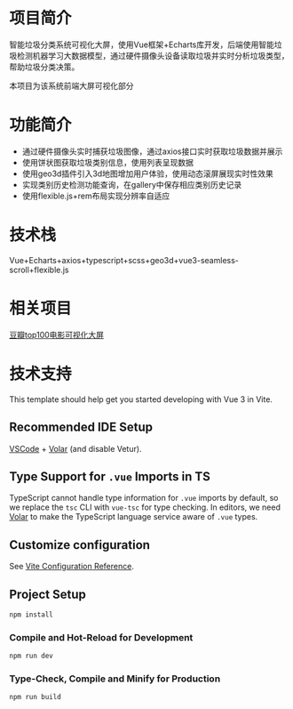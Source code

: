 # 项目简介
智能垃圾分类系统可视化大屏，使用Vue框架+Echarts库开发，后端使用智能垃圾检测机器学习大数据模型，通过硬件摄像头设备读取垃圾并实时分析垃圾类型，帮助垃圾分类决策。

本项目为该系统前端大屏可视化部分

# 功能简介
- 通过硬件摄像头实时捕获垃圾图像，通过axios接口实时获取垃圾数据并展示
- 使用饼状图获取垃圾类别信息，使用列表呈现数据
- 使用geo3d插件引入3d地图增加用户体验，使用动态滚屏展现实时性效果
- 实现类别历史检测功能查询，在gallery中保存相应类别历史记录
- 使用flexible.js+rem布局实现分辨率自适应

# 技术栈
Vue+Echarts+axios+typescript+scss+geo3d+vue3-seamless-scroll+flexible.js

# 相关项目
[豆瓣top100电影可视化大屏](https://github.com/chipmunk1222/douban-top100-screen)

# 技术支持

This template should help get you started developing with Vue 3 in Vite.

## Recommended IDE Setup

[VSCode](https://code.visualstudio.com/) + [Volar](https://marketplace.visualstudio.com/items?itemName=Vue.volar) (and disable Vetur).

## Type Support for `.vue` Imports in TS

TypeScript cannot handle type information for `.vue` imports by default, so we replace the `tsc` CLI with `vue-tsc` for type checking. In editors, we need [Volar](https://marketplace.visualstudio.com/items?itemName=Vue.volar) to make the TypeScript language service aware of `.vue` types.

## Customize configuration

See [Vite Configuration Reference](https://vite.dev/config/).

## Project Setup

```sh
npm install
```

### Compile and Hot-Reload for Development

```sh
npm run dev
```

### Type-Check, Compile and Minify for Production

```sh
npm run build
```
